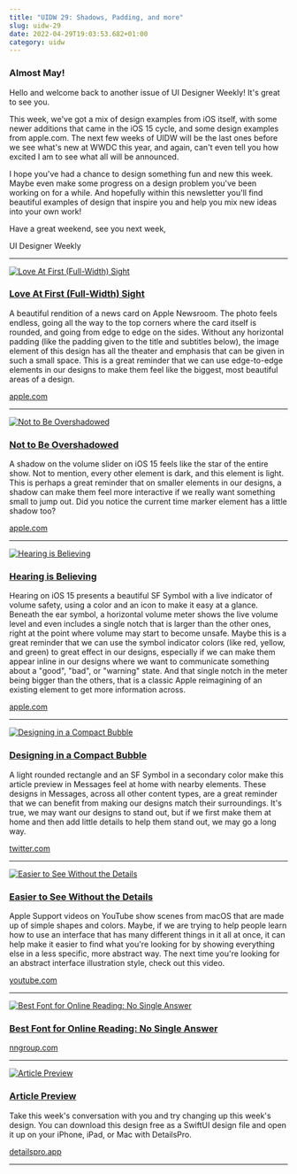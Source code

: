 ```yaml
---
title: "UIDW 29: Shadows, Padding, and more"
slug: uidw-29
date: 2022-04-29T19:03:53.682+01:00
category: uidw
---
```


### Almost May!

Hello and welcome back to another issue of UI Designer Weekly! It's great to see you.

This week, we've got a mix of design examples from iOS itself, with some newer additions that came in the iOS 15 cycle, and some design examples from apple.com. The next few weeks of UIDW will be the last ones before we see what's new at WWDC this year, and again, can't even tell you how excited I am to see what all will be announced.

I hope you've had a chance to design something fun and new this week. Maybe even make some progress on a design problem you've been working on for a while. And hopefully within this newsletter you'll find beautiful examples of design that inspire you and help you mix new ideas into your own work!

Have a great weekend, see you next week,

UI Designer Weekly

---

[![](<https://assets.sahandnayebaziz.org/love-at-first-(full-width)-sight.jpeg> "Love At First (Full-Width) Sight")](https://cur.at/9eFP9at?m=web)

### [Love At First (Full-Width) Sight](https://cur.at/9eFP9at?m=web)

A beautiful rendition of a news card on Apple Newsroom. The photo feels endless, going all the way to the top corners where the card itself is rounded, and going from edge to edge on the sides. Without any horizontal padding (like the padding given to the title and subtitles below), the image element of this design has all the theater and emphasis that can be given in such a small space. This is a great reminder that we can use edge-to-edge elements in our designs to make them feel like the biggest, most beautiful areas of a design.

[apple.com](https://cur.at/9eFP9at?m=web)

---

[![](https://assets.sahandnayebaziz.org/not-to-be-overshadowed.jpeg "Not to Be Overshadowed")](https://cur.at/hCOJk4C?m=web)

### [Not to Be Overshadowed](https://cur.at/hCOJk4C?m=web)

A shadow on the volume slider on iOS 15 feels like the star of the entire show. Not to mention, every other element is dark, and this element is light. This is perhaps a great reminder that on smaller elements in our designs, a shadow can make them feel more interactive if we really want something small to jump out. Did you notice the current time marker element has a little shadow too?

[apple.com](https://cur.at/hCOJk4C?m=web)

---

[![](https://assets.sahandnayebaziz.org/hearing-is-believing.jpeg "Hearing is Believing")](https://cur.at/UbDgAN6?m=web)

### [Hearing is Believing](https://cur.at/UbDgAN6?m=web)

Hearing on iOS 15 presents a beautiful SF Symbol with a live indicator of volume safety, using a color and an icon to make it easy at a glance. Beneath the ear symbol, a horizontal volume meter shows the live volume level and even includes a single notch that is larger than the other ones, right at the point where volume may start to become unsafe. Maybe this is a great reminder that we can use the symbol indicator colors (like red, yellow, and green) to great effect in our designs, especially if we can make them appear inline in our designs where we want to communicate something about a "good", "bad", or "warning" state. And that single notch in the meter being bigger than the others, that is a classic Apple reimagining of an existing element to get more information across.

[apple.com](https://cur.at/UbDgAN6?m=web)

---

[![](https://assets.sahandnayebaziz.org/designing-in-a-compact-bubble.jpeg "Designing in a Compact Bubble")](https://cur.at/mJCnlzc?m=web)

### [Designing in a Compact Bubble](https://cur.at/mJCnlzc?m=web)

A light rounded rectangle and an SF Symbol in a secondary color make this article preview in Messages feel at home with nearby elements. These designs in Messages, across all other content types, are a great reminder that we can benefit from making our designs match their surroundings. It's true, we may want our designs to stand out, but if we first make them at home and then add little details to help them stand out, we may go a long way.

[twitter.com](https://cur.at/mJCnlzc?m=web)

---

[![](https://assets.sahandnayebaziz.org/easier-to-see-without-the-details.jpeg "Easier to See Without the Details")](https://cur.at/2czgo8I?m=web)

### [Easier to See Without the Details](https://cur.at/2czgo8I?m=web)

Apple Support videos on YouTube show scenes from macOS that are made up of simple shapes and colors. Maybe, if we are trying to help people learn how to use an interface that has many different things in it all at once, it can help make it easier to find what you're looking for by showing everything else in a less specific, more abstract way. The next time you're looking for an abstract interface illustration style, check out this video.

[youtube.com](https://cur.at/2czgo8I?m=web)

---

[![](https://assets.sahandnayebaziz.org/best-font-for-online-reading:-no-single-answer.jpeg "Best Font for Online Reading: No Single Answer")](https://cur.at/Wt8bnT3?m=web)

### [Best Font for Online Reading: No Single Answer](https://cur.at/Wt8bnT3?m=web)

[nngroup.com](https://cur.at/Wt8bnT3?m=web)

---

[![](https://assets.sahandnayebaziz.org/article-preview.jpeg "Article Preview")](https://cur.at/7Jw2F2j?m=web)

### [Article Preview](https://cur.at/7Jw2F2j?m=web)

Take this week's conversation with you and try changing up this week's design. You can download this design free as a SwiftUI design file and open it up on your iPhone, iPad, or Mac with DetailsPro.

[detailspro.app](https://cur.at/7Jw2F2j?m=web)

---
